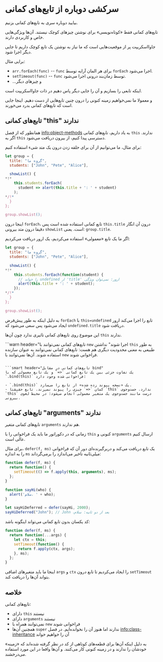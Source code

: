 # سرکشی دوباره از تابع‌های کمانی

بیایید دوباره سری به تابع‌های کمانی بزنیم.

تابع‌های کمانی فقط «کوتاه‌نویسی» برای نوشتن چیزهای کوچک نیستند. آن‌ها ویژگی‌هایی خاص و کاربردی دارند.

جاوااسکریپت پر از موقعیت‌هایی است که ما نیاز به نوشتن یک تابع کوچک داریم تا جایی دیگر اجرا شود.

برایی مثال:

- `arr.forEach(func)` -- `func` برای هر المان آرایه توسط `forEach` اجرا می‌شود.
- `setTimeout(func)` -- `func` توسط زمان‌بند درونی اجرا می‌شود.
- ...و چیزهای دیگر

اینکه تابعی را بسازیم و آن را جایی دیگر پاس دهیم در ذات جاوااسکریپت است.

و معمولا ما نمی‌خواهیم زمینه کنونی را درون چنین تابع‌هایی از دست دهیم. اینجا جایی است که تابع‌های کمانی بدرد می‌خورند.

## تابع‌های کمانی "this" ندارند

همانطور که از فصل <info:object-methods> به یاد داریم، تابع‌های کمانی `this` ندارند. اگر به `this` دسترسی پیدا کنیم، از بیرون دریافت می‌شود.

برای مثال، ما می‌توانیم از آن برای حلقه زدن درون یک متد شیء استفاده کنیم:

```js run
let group = {
  title: "گروه ما",
  students: ["John", "Pete", "Alice"],

  showList() {
*!*
    this.students.forEach(
      student => alert(this.title + ': ' + student)
    );
*/!*
  }
};

group.showList();
```

اینجا درون `forEach`، تابع کمانی استفاده شده است پس `this.title` درون آن انگار دقیقا درون متد بیرونی `showList` است. یعنی: `group.title`.

اگر ما یک تابع «معمولی» استفاده می‌کردیم، یک ارور دریافت می‌کردیم:

```js run
let group = {
  title: "گروه ما",
  students: ["John", "Pete", "Alice"],

  showList() {
*!*
    this.students.forEach(function(student) {
      // را خواند undefined از 'title' ارور: نمی‌توان ویژگی
      alert(this.title + ': ' + student);
    });
*/!*
  }
};

group.showList();
```

به دلیل اینکه به طور پیش‌فرض `forEach` با `this=undefined` تابع را اجرا می‌کند ارور ایجاد می‌شود پس سعی می‌شود که `undefined.title` دریافت شود.

این موضوع روی تابع‌های کمانی تاثیری ندارد چون آن‌ها `this` ندارند.

```warn header="تابع‌های کمانی نمی‌توانند با `new` اجرا شوند"
نداشتن `this` به طور طبیعی به معنی محدودیت دیگری هم هست: تابع‌های کمانی نمی‌توانند به عنوان سازنده استفاده شوند. آن‌ها نمی‌توانند با `new` فراخوانی شوند.
```

```smart header="تابع‌های کمانی در مقابل bind"
یک تفاوت جزئی بین یک تابع کمانی `<=` و یک تابع معمولی که با `.bind(this)` فراخوانی شده وجود دارد:

- `.bind(this)` یک «نسخه پیوند زده شده» از تابع را می‌سازد.
- کمان `<=` چیزی را پیوند نمی‌زند. تابع حقیقتا `this` ندارد. جست‌و‌جوی `this` درست مانند جست‌و‌جوی یک متغیر معمولی انجام می‌شود: در محیط لغوی بیرونی.
```

## تابع‌های کمانی "arguments" ندارند

تابع‌های کمانی متغیر `arguments` هم ندارند.

زمانی که در دکوراتور ما باید یک فراخوانی را با `this` کنونی و `arguments` ارسال کنیم عالی است.

برای مثال، `defer(f, ms)` یک تابع دریافت می‌کند و دربرگیرنده‌ای دور آن که فراخوانی را به اندازه `ms` میلی‌ثانیه تاخیر می‌اندازد را برمی‌گرداند:

```js run
function defer(f, ms) {
  return function() {
    setTimeout(() => f.apply(this, arguments), ms);
  };
}

function sayHi(who) {
  alert('سلام، ' + who);
}

let sayHiDeferred = defer(sayHi, 2000);
sayHiDeferred("John"); // John ،بعد از دو ثانیه: سلام
```

کد یکسان بدون تابع کمانی می‌تواند اینگونه باشد:

```js
function defer(f, ms) {
  return function(...args) {
    let ctx = this;
    setTimeout(function() {
      return f.apply(ctx, args);
    }, ms);
  };
}
```

اینجا ما باید متغیرهای اضافی `args` و `ctx` را ایجاد می‌کردیم تا تابع درون `setTimeout` بتواند آن‌ها را دریافت کند.

## خلاصه

تابع‌های کمانی:

- دارای `this` نیستند
- دارای `arguments` نیستند
- نمی‌توانند همراه با `new` فراخوانی شوند
- همچنین آن‌ها `super` ندارند اما هنوز آن را نخوانده‌ایم. در فصل <info:class-inheritance> آن را خواهیم خواند

به دلیل اینکه آن‌ها برای قطعه‌های کوتاهی از کد در نظر گرفته شده‌اند که «زمینه» خودشان را ندارند و در زمینه کنونی کار می‌کنند. و آن‌ها واقعا در این مورد استفاده می‌درخشند.
